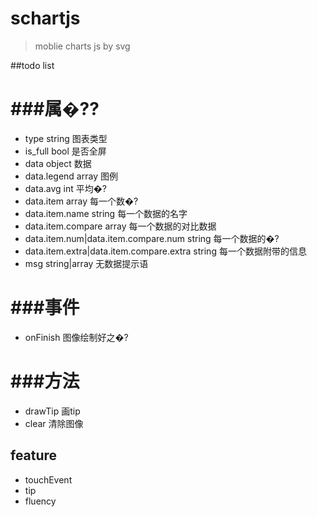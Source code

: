 # schartjs
>moblie charts js by svg

##todo list

 
###属�??
======
 * type string 图表类型
 * is_full bool 是否全屏
 * data object 数据
 * data.legend array 图例
 * data.avg int 平均�?
 * data.item array 每一个数�?
 * data.item.name string 每一个数据的名字
 * data.item.compare array 每一个数据的对比数据
 * data.item.num|data.item.compare.num string 每一个数据的�?
 * data.item.extra|data.item.compare.extra string 每一个数据附带的信息
 * msg string|array 无数据提示语    

###事件
=======
 * onFinish   图像绘制好之�?

###方法
=========
 * drawTip  画tip
 * clear  清除图像
 
 
## feature
* touchEvent
* tip
* fluency

